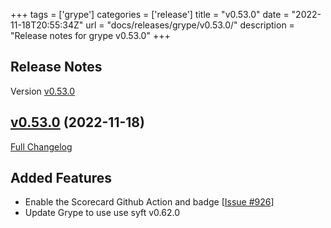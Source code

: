 +++
tags = ['grype']
categories = ['release']
title = "v0.53.0"
date = "2022-11-18T20:55:34Z"
url = "docs/releases/grype/v0.53.0/"
description = "Release notes for grype v0.53.0"
+++

## Release Notes

Version [v0.53.0](https://github.com/anchore/grype/releases/tag/v0.53.0)

## [v0.53.0](https://github.com/anchore/grype/tree/v0.53.0) (2022-11-18)

[Full Changelog](https://github.com/anchore/grype/compare/v0.52.0...v0.53.0)

## Added Features

- Enable the Scorecard Github Action and badge [[Issue #926](https://github.com/anchore/grype/issues/926)]
- Update Grype to use use syft v0.62.0
